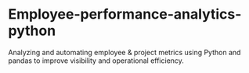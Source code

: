 # Employee-performance-analytics-python
Analyzing and automating employee &amp; project metrics using Python and pandas to improve visibility and operational efficiency.
